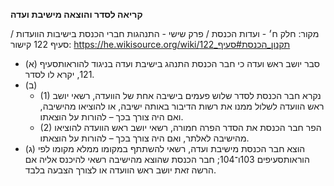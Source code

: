**קריאה לסדר והוצאה מישיבת ועדה**

מקור: חלק ח׳ - ועדות הכנסת / פרק שישי - התנהגות חברי הכנסת בישיבות הוועדות / סעיף 122
קישור: https://he.wikisource.org/wiki/תקנון_הכנסת#סעיף_122

 * (א) סבר יושב ראש ועדה כי חבר הכנסת התנהג בישיבת ועדה בניגוד להוראותסעיף 121, יקרא לו לסדר.
 * (ב) 
   * (1) נקרא חבר הכנסת לסדר שלוש פעמים בישיבה אחת של הוועדה, רשאי יושב ראש הוועדה לשלול ממנו את רשות הדיבור באותה ישיבה, או להוציאו מהישיבה, ואם היה צורך בכך – להורות על הוצאתו.
   * (2) הפר חבר הכנסת את הסדר הפרה חמורה, רשאי יושב ראש הוועדה להוציאו מהישיבה לאלתר, ואם היה צורך בכך – להורות על הוצאתו.
 * (ג) הוצא חבר הכנסת מישיבת ועדה, רשאי להשתתף במקומו ממלא מקומו לפי הוראותסעיפים 103ו־104; חבר הכנסת שהוצא מהישיבה רשאי להיכנס אליה אם הרשה זאת יושב ראש הוועדה או לצורך הצבעה בלבד.